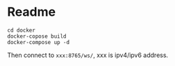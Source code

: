 # Readme

```
cd docker
docker-copose build
docker-compose up -d
```

Then connect to `xxx:8765/ws/`, xxx is ipv4/ipv6 address.

